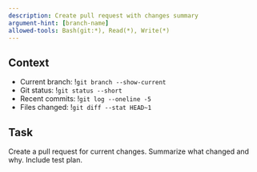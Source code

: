 ```yaml
---
description: Create pull request with changes summary
argument-hint: [branch-name]
allowed-tools: Bash(git:*), Read(*), Write(*)
---
```


## Context

- Current branch: !`git branch --show-current`
- Git status: !`git status --short`
- Recent commits: !`git log --oneline -5`
- Files changed: !`git diff --stat HEAD~1`

## Task

Create a pull request for current changes. Summarize what changed and why. Include test plan.
